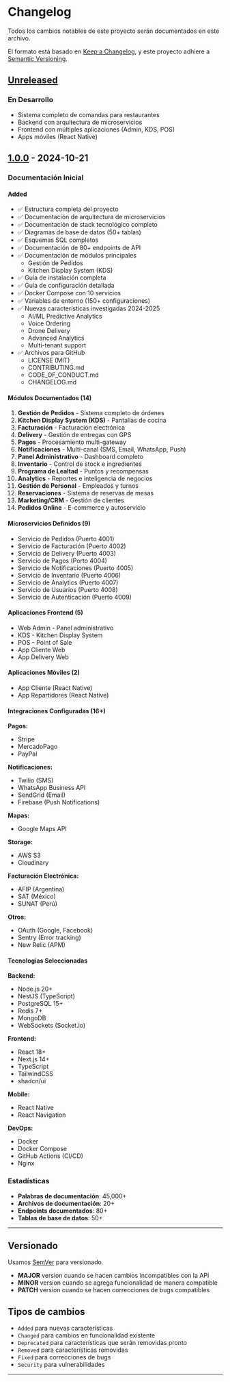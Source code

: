 # Changelog

Todos los cambios notables de este proyecto serán documentados en este archivo.

El formato está basado en [Keep a Changelog](https://keepachangelog.com/es-ES/1.0.0/),
y este proyecto adhiere a [Semantic Versioning](https://semver.org/lang/es/).

## [Unreleased]

### En Desarrollo
- Sistema completo de comandas para restaurantes
- Backend con arquitectura de microservicios
- Frontend con múltiples aplicaciones (Admin, KDS, POS)
- Apps móviles (React Native)

## [1.0.0] - 2024-10-21

### Documentación Inicial

#### Added
- ✅ Estructura completa del proyecto
- ✅ Documentación de arquitectura de microservicios
- ✅ Documentación de stack tecnológico completo
- ✅ Diagramas de base de datos (50+ tablas)
- ✅ Esquemas SQL completos
- ✅ Documentación de 80+ endpoints de API
- ✅ Documentación de módulos principales
  - Gestión de Pedidos
  - Kitchen Display System (KDS)
- ✅ Guía de instalación completa
- ✅ Guía de configuración detallada
- ✅ Docker Compose con 10 servicios
- ✅ Variables de entorno (150+ configuraciones)
- ✅ Nuevas características investigadas 2024-2025
  - AI/ML Predictive Analytics
  - Voice Ordering
  - Drone Delivery
  - Advanced Analytics
  - Multi-tenant support
- ✅ Archivos para GitHub
  - LICENSE (MIT)
  - CONTRIBUTING.md
  - CODE_OF_CONDUCT.md
  - CHANGELOG.md

#### Módulos Documentados (14)
1. **Gestión de Pedidos** - Sistema completo de órdenes
2. **Kitchen Display System (KDS)** - Pantallas de cocina
3. **Facturación** - Facturación electrónica
4. **Delivery** - Gestión de entregas con GPS
5. **Pagos** - Procesamiento multi-gateway
6. **Notificaciones** - Multi-canal (SMS, Email, WhatsApp, Push)
7. **Panel Administrativo** - Dashboard completo
8. **Inventario** - Control de stock e ingredientes
9. **Programa de Lealtad** - Puntos y recompensas
10. **Analytics** - Reportes e inteligencia de negocios
11. **Gestión de Personal** - Empleados y turnos
12. **Reservaciones** - Sistema de reservas de mesas
13. **Marketing/CRM** - Gestión de clientes
14. **Pedidos Online** - E-commerce y autoservicio

#### Microservicios Definidos (9)
- Servicio de Pedidos (Puerto 4001)
- Servicio de Facturación (Puerto 4002)
- Servicio de Delivery (Puerto 4003)
- Servicio de Pagos (Porto 4004)
- Servicio de Notificaciones (Puerto 4005)
- Servicio de Inventario (Puerto 4006)
- Servicio de Analytics (Puerto 4007)
- Servicio de Usuarios (Puerto 4008)
- Servicio de Autenticación (Puerto 4009)

#### Aplicaciones Frontend (5)
- Web Admin - Panel administrativo
- KDS - Kitchen Display System
- POS - Point of Sale
- App Cliente Web
- App Delivery Web

#### Aplicaciones Móviles (2)
- App Cliente (React Native)
- App Repartidores (React Native)

#### Integraciones Configuradas (16+)
**Pagos:**
- Stripe
- MercadoPago
- PayPal

**Notificaciones:**
- Twilio (SMS)
- WhatsApp Business API
- SendGrid (Email)
- Firebase (Push Notifications)

**Mapas:**
- Google Maps API

**Storage:**
- AWS S3
- Cloudinary

**Facturación Electrónica:**
- AFIP (Argentina)
- SAT (México)
- SUNAT (Perú)

**Otros:**
- OAuth (Google, Facebook)
- Sentry (Error tracking)
- New Relic (APM)

#### Tecnologías Seleccionadas

**Backend:**
- Node.js 20+
- NestJS (TypeScript)
- PostgreSQL 15+
- Redis 7+
- MongoDB
- WebSockets (Socket.io)

**Frontend:**
- React 18+
- Next.js 14+
- TypeScript
- TailwindCSS
- shadcn/ui

**Mobile:**
- React Native
- React Navigation

**DevOps:**
- Docker
- Docker Compose
- GitHub Actions (CI/CD)
- Nginx

### Estadísticas
- **Palabras de documentación**: 45,000+
- **Archivos de documentación**: 20+
- **Endpoints documentados**: 80+
- **Tablas de base de datos**: 50+

---

## Versionado

Usamos [SemVer](http://semver.org/) para versionado.

- **MAJOR** version cuando se hacen cambios incompatibles con la API
- **MINOR** version cuando se agrega funcionalidad de manera compatible
- **PATCH** version cuando se hacen correcciones de bugs compatibles

## Tipos de cambios

- `Added` para nuevas características
- `Changed` para cambios en funcionalidad existente
- `Deprecated` para características que serán removidas pronto
- `Removed` para características removidas
- `Fixed` para correcciones de bugs
- `Security` para vulnerabilidades

---

[Unreleased]: https://github.com/tu-usuario/ProgramadeComidas/compare/v1.0.0...HEAD
[1.0.0]: https://github.com/tu-usuario/ProgramadeComidas/releases/tag/v1.0.0
